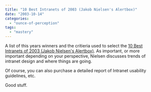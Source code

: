 ```yaml
---
title: "10 Best Intranets of 2003 (Jakob Nielsen's Alertbox)"
date: "2003-10-14"
categories: 
  - "ounce-of-perception"
tags: 
  - "mastery"
---
```


A list of this years winners and the critieria used to select the [10 Best Intranets of 2003 (Jakob Nielsen's Alertbox)](http://www.useit.com/alertbox/20031013.html). As important, or more important depending on your perspective, Nielsen discusses trends of intranet design and where things are going.  
  
Of course, you can also purchase a detailed report of Intranet usability guidelines, etc.  
  
Good stuff.
